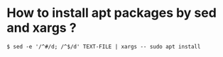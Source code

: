 # How to install apt packages by sed and xargs ?

``$ sed -e '/^#/d; /^$/d' TEXT-FILE | xargs -- sudo apt install``